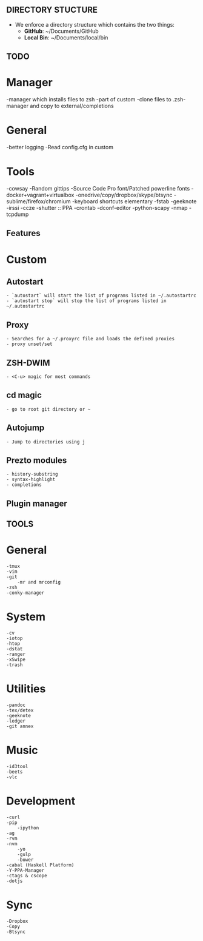 DIRECTORY STUCTURE
------------------

- We enforce a directory structure which contains the two things:
    - **GitHub**: ~/Documents/GitHub
    - **Local Bin**: ~/Documents/local/bin

TODO
-----

# Manager
-manager which installs files to zsh
    -part of custom
    -clone files to .zsh-manager and copy to external/completions

# General
-better logging
-Read config.cfg in custom

# Tools
-cowsay
-Random gittips
-Source Code Pro font/Patched powerline fonts
-docker+vagrant+virtualbox
-onedrive/copy/dropbox/skype/btsync
-sublime/firefox/chromium
-keyboard shortcuts elementary
-fstab
-geeknote
-irssi
-ccze
-shutter :: PPA
-crontab
-dconf-editor
-python-scapy
-nmap
-tcpdump

Features
---------

# Custom
## Autostart
    - `autostart` will start the list of programs listed in ~/.autostartrc
    - `autostart stop` will stop the list of programs listed in ~/.autostartrc

## Proxy
    - Searches for a ~/.proxyrc file and loads the defined proxies
    - proxy unset/set

## ZSH-DWIM
    - <C-u> magic for most commands

## cd magic
    - go to root git directory or ~

## Autojump
    - Jump to directories using j

## Prezto modules
    - history-substring
    - syntax-highlight
    - completions

## Plugin manager

TOOLS
-----

# General
    -tmux
    -vim
    -git
        -mr and mrconfig
    -zsh
    -conky-manager

# System
    -cv
    -iotop
    -htop
    -dstat
    -ranger
    -xSwipe
    -trash

# Utilities
    -pandoc
    -tex/detex
    -geeknote
    -ledger
    -git annex

# Music
    -id3tool
    -beets
    -vlc

# Development
    -curl
    -pip
        -ipython
    -ag
    -rvm
    -nvm
        -yo
        -gulp
        -bower
    -cabal (Haskell Platform)
    -Y-PPA-Manager
    -ctags & cscope
    -dotjs

# Sync
    -Dropbox
    -Copy
    -Btsync
